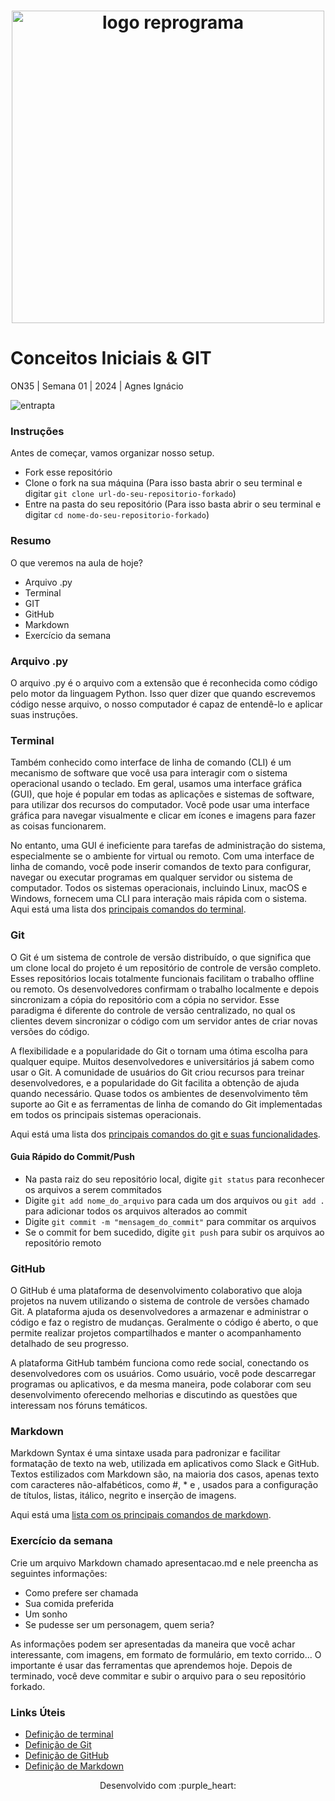 <h1 align="center">
  <img src=["on35/assets/reprograma-fundos-claros.png"] alt="logo reprograma" width="500"> 
</h1>

# Conceitos Iniciais & GIT

ON35 | Semana 01 | 2024 | Agnes Ignácio

![entrapta](https://static.wikia.nocookie.net/ad1ba8f8-d808-4eab-bf10-070bccba586f/scale-to-width/755)

### Instruções
Antes de começar, vamos organizar nosso setup.
* Fork esse repositório 
* Clone o fork na sua máquina (Para isso basta abrir o seu terminal e digitar `git clone url-do-seu-repositorio-forkado`)
* Entre na pasta do seu repositório (Para isso basta abrir o seu terminal e digitar `cd nome-do-seu-repositorio-forkado`)

### Resumo
O que veremos na aula de hoje?
* Arquivo .py
* Terminal
* GIT
* GitHub
* Markdown
* Exercício da semana


### Arquivo .py
O arquivo .py é o arquivo com a extensão que é reconhecida como código pelo motor da linguagem Python. Isso quer dizer que quando escrevemos código nesse arquivo, o nosso computador é capaz de entendê-lo e aplicar suas instruções.


### Terminal
Também conhecido como interface de linha de comando (CLI) é um mecanismo de software que você usa para interagir com o sistema operacional usando o teclado. Em geral, usamos uma interface gráfica (GUI), que hoje é popular em todas as aplicações e sistemas de software, para utilizar dos recursos do computador. Você pode usar uma interface gráfica para navegar visualmente e clicar em ícones e imagens para fazer as coisas funcionarem. 

No entanto, uma GUI é ineficiente para tarefas de administração do sistema, especialmente se o ambiente for virtual ou remoto. Com uma interface de linha de comando, você pode inserir comandos de texto para configurar, navegar ou executar programas em qualquer servidor ou sistema de computador. Todos os sistemas operacionais, incluindo Linux, macOS e Windows, fornecem uma CLI para interação mais rápida com o sistema. Aqui está uma lista dos [principais comandos do terminal](https://dtnetwork.com.br/comandos-basicos-do-cmd/).


### Git
O Git é um sistema de controle de versão distribuído, o que significa que um clone local do projeto é um repositório de controle de versão completo. Esses repositórios locais totalmente funcionais facilitam o trabalho offline ou remoto. Os desenvolvedores confirmam o trabalho localmente e depois sincronizam a cópia do repositório com a cópia no servidor. Esse paradigma é diferente do controle de versão centralizado, no qual os clientes devem sincronizar o código com um servidor antes de criar novas versões do código.

A flexibilidade e a popularidade do Git o tornam uma ótima escolha para qualquer equipe. Muitos desenvolvedores e universitários já sabem como usar o Git. A comunidade de usuários do Git criou recursos para treinar desenvolvedores, e a popularidade do Git facilita a obtenção de ajuda quando necessário. Quase todos os ambientes de desenvolvimento têm suporte ao Git e as ferramentas de linha de comando do Git implementadas em todos os principais sistemas operacionais.

Aqui está uma lista dos [principais comandos do git e suas funcionalidades](https://www.freecodecamp.org/portuguese/news/10-comandos-do-git-que-todo-desenvolvedor-deveria-conhecer/).

#### Guia Rápido do Commit/Push
* Na pasta raiz do seu repositório local, digite `git status` para reconhecer os arquivos a serem commitados
* Digite `git add nome_do_arquivo` para cada um dos arquivos ou `git add .` para adicionar todos os arquivos alterados ao commit
* Digite `git commit -m "mensagem_do_commit"` para commitar os arquivos
* Se o commit for bem sucedido, digite `git push` para subir os arquivos ao repositório remoto

### GitHub
O GitHub é uma plataforma de desenvolvimento colaborativo que aloja projetos na nuvem utilizando o sistema de controle de versões chamado Git. A plataforma ajuda os desenvolvedores a armazenar e administrar o código e faz o registro de mudanças. Geralmente o código é aberto, o que permite realizar projetos compartilhados e manter o acompanhamento detalhado de seu progresso.

A plataforma GitHub também funciona como rede social, conectando os desenvolvedores com os usuários. Como usuário, você pode descarregar programas ou aplicativos, e da mesma maneira, pode colaborar com seu desenvolvimento oferecendo melhorias e discutindo as questões que interessam nos fóruns temáticos.


### Markdown
Markdown Syntax é uma sintaxe usada para padronizar e facilitar formatação de texto na web, utilizada em aplicativos como Slack e GitHub. Textos estilizados com Markdown são, na maioria dos casos, apenas texto com caracteres não-alfabéticos, como #, \* e ![](), usados para a configuração de títulos, listas, itálico, negrito e inserção de imagens.

Aqui está uma [lista com os principais comandos de markdown](https://docs.pipz.com/central-de-ajuda/learning-center/guia-basico-de-markdown#open).

### Exercício da semana
Crie um arquivo Markdown chamado apresentacao.md e nele preencha as seguintes informações:
 * Como prefere ser chamada
 * Sua comida preferida
 * Um sonho
 * Se pudesse ser um personagem, quem seria?

As informações podem ser apresentadas da maneira que você achar interessante, com imagens, em formato de formulário, em texto corrido... O importante é usar das ferramentas que aprendemos hoje.
Depois de terminado, você deve commitar e subir o arquivo para o seu repositório forkado.

### Links Úteis
- [Definição de terminal](https://aws.amazon.com/pt/what-is/cli/#:~:text=Uma%20interface%20de%20linha%20de,aplica%C3%A7%C3%B5es%20e%20sistemas%20de%20software.)
- [Definição de Git](https://learn.microsoft.com/pt-br/devops/develop/git/what-is-git)
- [Definição de GitHub](https://ebaconline.com.br/blog/o-que-e-github)
- [Definição de Markdown](https://docs.pipz.com/central-de-ajuda/learning-center/guia-basico-de-markdown#open)


<p align="center">
Desenvolvido com :purple_heart:  
</p>
